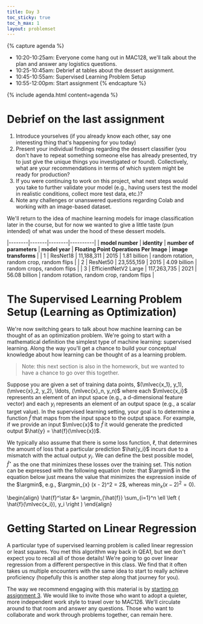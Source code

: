 ```yaml
---
title: Day 3
toc_sticky: true 
toc_h_max: 1
layout: problemset
---
```


{% capture agenda %}
* 10:20-10:25am: Everyone come hang out in MAC128, we'll talk about the plan and answer any logistics questions.
* 10:25-10:45am: Debrief at tables about the dessert assignment.
* 10:45-10:55am: Supervised Learning Problem Setup
* 10:55-12:00pm: Start assignment 
{% endcapture %}

{% include agenda.html content=agenda %}

# Debrief on the last assignment

1. Introduce yourselves (if you already know each other, say one interesting thing that's happening for you today)
2. Present your individual findings regarding the dessert classifier (you don't have to repeat something someone else has already presented, try to just give the unique things you investigated or found).  Collectively, what are your recommendations in terms of which system might be ready for production?
3. If you were continuing to work on this project, what next steps would you take to further validate your model (e.g., having users test the model in realistic conditions, collect more test data, etc.)?
4. Note any challenges or unanswered questions regarding Colab and working with an image-based dataset.

We'll return to the idea of machine learning models for image classification later in the course, but for now we wanted to give a little taste (pun intended) of what was under the hood of these dessert models.

|--------|-------|--------|----------|
| **model number**  | **identity** | **number of parameters** | **model year** | **Floating Point Operations Per Image** |  **image transforms** |
| 1                 | ResNet18     |          11,188,311      | 2015           |  1.81 billion | random rotation, random crop, random flips                    |
| 2                 | ResNet50     |          23,555,159      | 2015    |   4.09 billion    |  random crops, random flips             |
| 3                 | EfficientNetV2 Large   |        117,263,735             | 2021  |   56.08 billion   |   random rotation, random crop, random flips                 |



# The Supervised Learning Problem Setup (Learning as Optimization)

We're now switching gears to talk about how machine learning can be thought of as an optimization problem.  We're going to start with a mathematical definition the simplest type of machine learning: supervised learning.  Along the way you'll get a chance to build your conceptual knowledge about how learning can be thought of as a learning problem.

> Note: this next section is also in the homework, but we wanted to have a chance to go over this together.

Suppose you are given a set of training data points, $(\mlvec{x_1}, y_1), (\mlvec{x}_2, y_2), \ldots, (\mlvec{x}_n, y_n)$ where each $\mlvec{x_i}$ represents an element of an input space (e.g., a d-dimensional feature vector) and each $y_i$ represents an element of an output space (e.g., a scalar target value).  In the supervised learning setting, your goal is to determine a function $\hat{f}$ that maps from the input space to the output space.  For example, if we provide an input $\mlvec{x}$ to $\hat{f}$ it would generate the predicted output $\hat{y} = \hat{f}(\mlvec{x})$.

We typically also assume that there is some loss function, $\ell$, that determines the amount of loss that a particular prediction $\hat{y_i}$ incurs due to a mismatch with the actual output $y_i$.  We can define the best possible model, $\hat{f}^\star$ as the one that minimizes these losses over the training set.  This notion can be expressed with the following equation  (note: that $\argmin$ in the equation below just means the value that minimizes the expression inside of the $\argmin$, e.g., $\argmin_{x} (x - 2)^2 = 2$, whereas $\min_{x} (x-2)^2 = 0$).

\begin{align}
\hat{f}^\star &= \argmin_{\hat{f}} \sum_{i=1}^n \ell \left ( \hat{f}(\mlvec{x_i}), y_i \right )
\end{align} 

# Getting Started on Linear Regression

A particular type of supervised learning problem is called linear regression or least squares.  You met this algorithm way back in QEA1, but we don't expect you to recall all of those details!  We're going to go over linear regression from a different perspective in this class.  We find that it often takes us multiple encounters with the same idea to start to really achieve proficiency (hopefully this is another step along that journey for you).

The way we recommend engaging with this material is by [starting on assignment 3](../assignments/assignment03/assignment03).  We would like to invite those who want to adopt a quieter, more independent work style to travel over to MAC126.  We'll circulate around to that room and answer any questions.  Those who want to collaborate and work through problems together, can remain here.